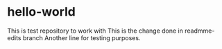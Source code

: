 # hello-world
This is test repository to work with
This is the change done in readmme-edits branch
Another line for testing purposes.
